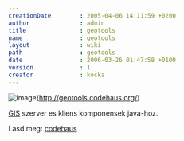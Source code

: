 ```yaml
---
creationDate        : 2005-04-06 14:11:59 +0200 
author              : admin 
title               : geotools 
name                : geotools 
layout              : wiki 
path                : geotools 
date                : 2006-03-26 01:47:58 +0100 
version             : 1 
creator             : kocka 
---
```

![image](http://docs.codehaus.org/download/attachments/593/geotools_banner_small.gif)(http://geotools.codehaus.org/)

[GIS](GIS.html) szerver es kliens komponensek java-hoz.

Lasd meg: [codehaus](codehaus.html)
